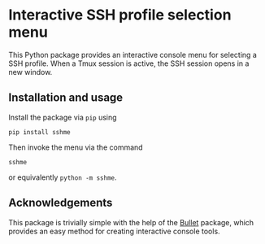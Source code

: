 # Interactive SSH profile selection menu

This Python package provides an interactive console menu for selecting a SSH profile. 
When a Tmux session is active, the SSH session opens in a new window.

## Installation and usage

Install the package via `pip` using
```
pip install sshme
```
Then invoke the menu via the command
```
sshme
```
or equivalently `python -m sshme`.

## Acknowledgements

This package is trivially simple with the help of the [Bullet](https://github.com/bchao1/bullet) package, which provides an easy method for creating interactive console tools.